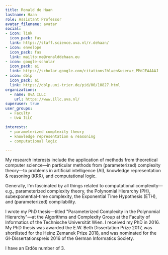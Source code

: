 ```yaml
---
title: Ronald de Haan
lastname: Haan
role: Assistant Professor
avatar_filename: avatar
social:
- icon: link
  icon_pack: fas
  link: https://staff.science.uva.nl/r.dehaan/
- icon: envelope
  icon_pack: fas
  link: mailto:me@ronalddehaan.eu
- icon: google-scholar
  icon_pack: ai
  link: https://scholar.google.com/citations?hl=en&user=r_PMdJEAAAAJ
- icon: dblp
  icon_pack: ai
  link: https://dblp.uni-trier.de/pid/00/10827.html
organizations:
  - name: UvA ILLC
    url: https://www.illc.uva.nl/
superuser: true
user_groups:
  - Faculty
  - UvA ILLC

interests:
  - parameterized complexity theory
  - knowledge representation & reasoning
  - computational logic

---
```

My research interests include the application of methods from theoretical computer science—in particular methods from (parameterized) complexity theory—to problems in artificial intelligence (AI), knowledge representation & reasoning (KRR), and computational logic.

Generally, I'm fascinated by all things related to computational complexity—e.g., parameterized complexity theory, the Polynomial Hierarchy (PH), subexponential-time complexity, the Exponential Time Hypothesis (ETH), and (parameterized) compilability.

I wrote my PhD thesis—titled "Parameterized Complexity in the Polynomial Hierarchy"—at the Algorithms and Complexity Group at the Faculty of Informatics of the Technische Universität Wien. I received my PhD in 2016. My PhD thesis was awarded the E.W. Beth Dissertation Prize 2017, was shortlisted for the Heinz Zemanek Prize 2018, and was nominated for the GI-Dissertationspreis 2016 of the German Informatics Society.

I have an Erdős number of 3.
